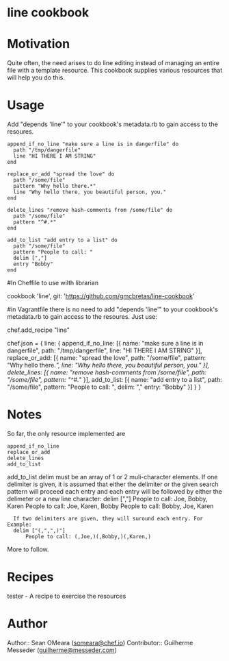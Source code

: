# line cookbook

# Motivation
Quite often, the need arises to do line editing instead of managing an
entire file with a template resource. This cookbook supplies various 
resources that will help you do this.

# Usage
Add "depends 'line'" to your cookbook's metadata.rb to gain access to
the resoures.

    append_if_no_line "make sure a line is in dangerfile" do
      path "/tmp/dangerfile"
      line "HI THERE I AM STRING"
    end
    
    replace_or_add "spread the love" do
      path "/some/file"
      pattern "Why hello there.*"
      line "Why hello there, you beautiful person, you."
    end

    delete_lines "remove hash-comments from /some/file" do
      path "/some/file"
      pattern "^#.*"
    end

    add_to_list "add entry to a list" do
      path "/some/file"
      pattern "People to call: "
      delim [","]
      entry "Bobby"
    end

  #In Cheffile to use wilth librarian

  cookbook 'line', git: 'https://github.com/gmcbretas/line-cookbook'

  #in Vagrantfile there is no need to add "depends 'line'" to your cookbook's metadata.rb to gain access to the resoures. Just use:

  chef.add_recipe "line"

  chef.json = {
      line: {
          append_if_no_line: [{
                                  name: "make sure a line is in dangerfile",
                                  path: "/tmp/dangerfile",
                                  line: "HI THERE I AM STRING"
                              }],
          replace_or_add: [{
                               name: "spread the love",
                               path: "/some/file",
                               pattern: "Why hello there.*",
                               line: "Why hello there, you beautiful person, you."
                           }],
          delete_lines: [{
                             name: "remove hash-comments from /some/file",
                             path: "/some/file",
                             pattern: "^#.*"
                         }],
          add_to_list: [{
                            name: "add entry to a list",
                            path: "/some/file",
                            pattern: "People to call: ",
                            delim: ","
                            entry: "Bobby"
                        }]
      }
  }

# Notes
So far, the only resource implemented are 

    append_if_no_line
    replace_or_add
    delete_lines
    add_to_list

  add_to_list
    delim must be an array of 1 or 2 muli-character elements.
      If one delimiter is given, it is assumed that either the delimiter or the given search pattern will proceed each entry and
      each entry will be followed by either the delimeter or a new line character:
	  delim [","]
          People to call: Joe, Bobby, Karen
          People to call: Joe, Karen, Bobby
          People to call: Bobby, Joe, Karen
	   
      If two delimiters are given, they will suround each entry. For Example:
	  delim ["(,",",)"]
          People to call: (,Joe,)(,Bobby,)(,Karen,)
	        

More to follow.

# Recipes
tester -  A recipe to exercise the resources

# Author
Author:: Sean OMeara (<someara@chef.io>)
Contributor:: Guilherme Messeder (<guilherme@messeder.com>)
